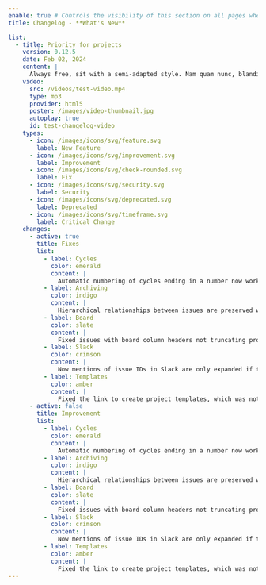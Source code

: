 ```yaml
---
enable: true # Controls the visibility of this section on all pages where it is used
title: Changelog - **What's New**

list:
  - title: Priority for projects
    version: 0.12.5
    date: Feb 02, 2024
    content: |
      Always free, sit with a semi-adapted style. Nam quam nunc, blandit vel, luctus pulvinar, hendrerit id, lorem. Maecenas nec odio et ante tincidunt tempus. Donec vitae sapien ut libero venenatis faucibus. Nullam quis ante. Etiam sit amet orci eget eros faucibus tincidunt. Duis leo. Sed fringilla mauris sit amet nibh. Donec sodales sagittis magna. Sed consequat, leo eget bibendum sodales, augue velit.
    video:
      src: /videos/test-video.mp4
      type: mp3
      provider: html5
      poster: /images/video-thumbnail.jpg
      autoplay: true
      id: test-changelog-video
    types:
      - icon: /images/icons/svg/feature.svg
        label: New Feature
      - icon: /images/icons/svg/improvement.svg
        label: Improvement
      - icon: /images/icons/svg/check-rounded.svg
        label: Fix
      - icon: /images/icons/svg/security.svg
        label: Security
      - icon: /images/icons/svg/deprecated.svg
        label: Deprecated
      - icon: /images/icons/svg/timeframe.svg
        label: Critical Change
    changes:
      - active: true
        title: Fixes
        list:
          - label: Cycles
            color: emerald
            content: |
              Automatic numbering of cycles ending in a number now works in more cases
          - label: Archiving
            color: indigo
            content: |
              Hierarchical relationships between issues are preserved when restoring projects from the archive
          - label: Board
            color: slate
            content: |
              Fixed issues with board column headers not truncating properly
          - label: Slack
            color: crimson
            content: |
              Now mentions of issue IDs in Slack are only expanded if the message author is a user in the Linear workspace
          - label: Templates
            color: amber
            content: |
              Fixed the link to create project templates, which was not working after removing the roadmap
      - active: false
        title: Improvement
        list:
          - label: Cycles
            color: emerald
            content: |
              Automatic numbering of cycles ending in a number now works in more cases
          - label: Archiving
            color: indigo
            content: |
              Hierarchical relationships between issues are preserved when restoring projects from the archive
          - label: Board
            color: slate
            content: |
              Fixed issues with board column headers not truncating properly
          - label: Slack
            color: crimson
            content: |
              Now mentions of issue IDs in Slack are only expanded if the message author is a user in the Linear workspace
          - label: Templates
            color: amber
            content: |
              Fixed the link to create project templates, which was not working after removing the roadmap
---
```

